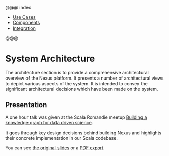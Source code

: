 @@@ index

* [Use Cases](use-cases.md)
* [Components](components.md)
* [Integration](integration.md)

@@@

# System Architecture

The architecture section is to provide a comprehensive architectural overview of the Nexus platform. It presents a
number of architectural views to depict various aspects of the system. It is intended to convey the significant
architectural decisions which have been made on the system.

## Presentation

A one hour talk was given at the Scala Romandie meetup
[Building a knowledge graph for data driven science](https://www.meetup.com/Scala-Romandie/events/258897390/).

It goes through key design decisions behind building Nexus and highlights their concrete implementation in our Scala
codebase.

You can see [the original slides](meetup/index.html) or a [PDF export](meetup/slides.pdf).